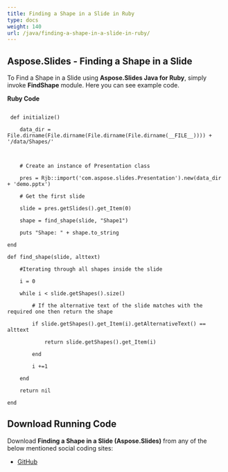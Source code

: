 ```yaml
---
title: Finding a Shape in a Slide in Ruby
type: docs
weight: 140
url: /java/finding-a-shape-in-a-slide-in-ruby/
---
```


## **Aspose.Slides - Finding a Shape in a Slide**
To Find a Shape in a Slide using **Aspose.Slides Java for Ruby**, simply invoke **FindShape** module. Here you can see example code.

**Ruby Code**

```

 def initialize()

    data_dir = File.dirname(File.dirname(File.dirname(File.dirname(__FILE__)))) + '/data/Shapes/'



    # Create an instance of Presentation class

    pres = Rjb::import('com.aspose.slides.Presentation').new(data_dir + 'demo.pptx')

    # Get the first slide

    slide = pres.getSlides().get_Item(0)

    shape = find_shape(slide, "Shape1")

    puts "Shape: " + shape.to_string

end    

def find_shape(slide, alttext)

    #Iterating through all shapes inside the slide

    i = 0

    while i < slide.getShapes().size()     

        # If the alternative text of the slide matches with the required one then return the shape

        if slide.getShapes().get_Item(i).getAlternativeText() == alttext

            return slide.getShapes().get_Item(i)

        end    

        i +=1

    end

    return nil

end   

```
## **Download Running Code**
Download **Finding a Shape in a Slide (Aspose.Slides)** from any of the below mentioned social coding sites:

- [GitHub](https://github.com/aspose-slides/Aspose.Slides-for-Java/blob/master/Plugins/Aspose_Slides_Java_for_Ruby/lib/asposeslidesjava/Shapes/findshape.rb)
